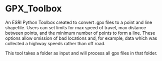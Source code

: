 # GPX_Toolbox
An ESRI Python Toolbox created to convert .gpx files to a point and line shapefile.  Users can set limits for max speed of travel, max distance between points, and the minimum number of points to form a line.  These options allow omission of bad locations and, for example, data which was collected a highway speeds rather than off road.

This tool takes a folder as input and will process all gpx files in that folder.
